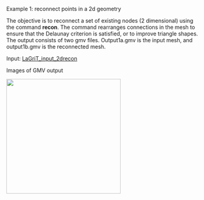 
 Example 1: reconnect points in a 2d geometry

  The objective is to reconnect a set of existing nodes (2
  dimensional) using the command **recon**. The command rearranges connections in the mesh to ensure that the Delaunay criterion is satisfied, or to
  improve triangle shapes.
  The output consists of two gmv files. Output1a.gmv is the input
  mesh, and output1b.gmv is the reconnected mesh.

Input: [LaGriT_input_2drecon](input/lagrit_input_2drecon.txt)

 Images of GMV output

<img  width="300" src="https://lanl.github.io/LaGriT/assets/images/image1_tn.gif">
